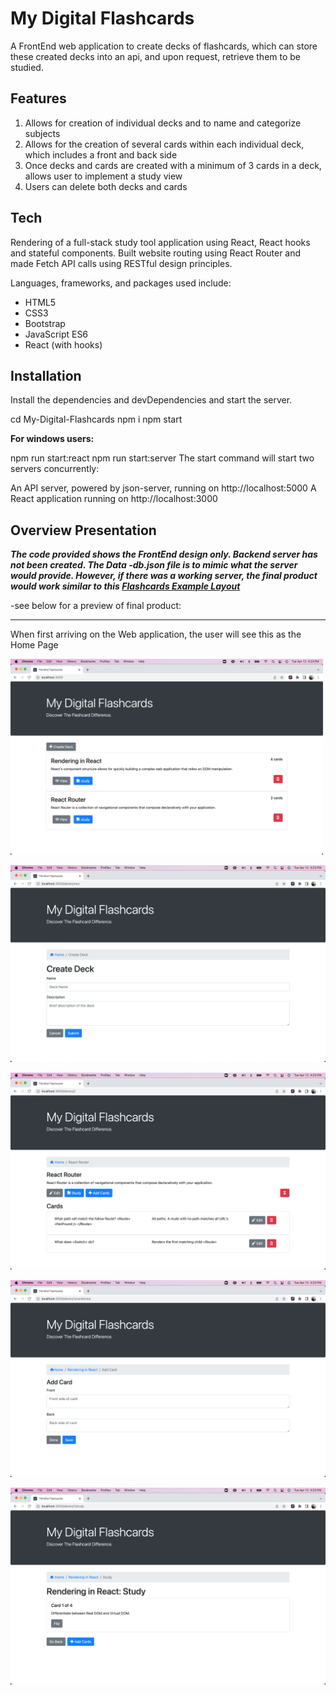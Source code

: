 # My Digital Flashcards


A FrontEnd web application to create decks of flashcards, which can store these created decks into an api, and upon request, retrieve them to be studied.

## Features
1. Allows for creation of individual decks and to name and categorize subjects
2. Allows for the creation of several cards within each individual deck, which includes a front and back side
3. Once decks and cards are created with a minimum of 3 cards in a deck, allows user to implement a study view 
4. Users can delete both decks and cards

## Tech
Rendering of a full-stack study tool application using React, React hooks and stateful components. Built website routing using React Router and made Fetch API calls using RESTful design principles.

Languages, frameworks, and packages used include:

* HTML5
* CSS3
* Bootstrap
* JavaScript ES6
* React (with hooks)


## Installation
Install the dependencies and devDependencies and start the server.

cd My-Digital-Flashcards
npm i
npm start 

**For windows users:**

npm run start:react
npm run start:server
The start command will start two servers concurrently:

An API server, powered by json-server, running on http://localhost:5000 A React application running on http://localhost:3000


## Overview Presentation

_**The code provided shows the FrontEnd design only.  Backend server has not been created.  The Data -db.json file is to mimic what the server would provide.  However, if there was a working server, the final product would work similar to this [Flashcards Example Layout](http://project-flashcards-example.herokuapp.com/)**_

-see below for a preview of final product:

***

When first arriving on the Web application, the user will see this as the Home Page

<img src="Screenshots/Home.png" width="500" >

![Create Screen](Screenshots/Create.png)

![Card Screen](Screenshots/Cards.png)

![Add Cards Screen](Screenshots/AddCards.png)

![Study Screen](Screenshots/Study.png)
